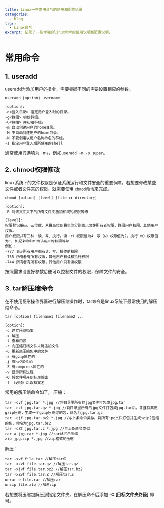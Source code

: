 ```yaml
---
title: Linux一些常用命令的使用和配置记录
categories:
  - blog
tags:
  - Linux命令
excerpt: 记录了一些常用的linux命令的使用说明和配置说明。
---
```


# 常用命令

## 1. useradd
useradd为添加用户的指令，需要根据不同的需要设置相应的参数。
```
useradd [option] username

[option]:
-d<登入目录> 指定用户登入时的目录。
-g<群组> 初始群组。
-G<群组> 非初始群组。
-m 自动创建用户的home目录。
-M 不自动创建用户的home目录。
-N 不要创建以用户名称为名的群组。
-s 指定用户登入后所使用的shell
```
通常使用的选项为 -ms，例如`useradd -m -s super`。

## 2. chmod权限修改
linux系统下的文件权限是保证系统运行和文件安全的重要保障。若想要修改某些文件或者文件夹的权限，就需要使用 `chmod`命令来完成。
```
chmod [option] [level] [file or directory]

[option]:
-R 对该文件夹下的所有文件夹施加相同的权限等级

[level]:
权限登记编码，三位数，从最高位到最低位分别表示文件所有者权限、群组用户权限、其他用户权限。
用户权限共有三种：读、写、执行。读（r）权限值为4，写（w）权限值为2，执行（x）权限值为1，加起来的和即为该用户的权限等级。
例如：
-777 表示所有用户都有读、写、操作的权限
-755 所有者有所有权限，其他用户有读和执行权限
-744 所有者有所有权限，其他用户只有读权限
```
按照需求设置好参数后便可以控制文件的权限，保障文件的安全。

## 3. tar解压缩命令
在不使用图形操作界面进行解压缩操作时，tar命令是linux系统下最常使用的解压缩命令。
```
tar [option] filename1 filename2 ...

[option]:
-c 建立压缩档案
-x 解压
-t 查看内容
-r 向压缩归档文件末尾追加文件
-u 更新原压缩包中的文件
-z 有gzip属性的
-j 有bz2属性的
-Z 有compress属性的
-v 显示所有过程
-O 将文件解开到标准输出
-f （必须）后跟档案名
```
常用的解压缩命令如下。
压缩：
```
tar -cvf jpg.tar *.jpg //将目录里所有的jpg文件打包成jpg.tar
tar -czf jpg.tar.gz *.jpg //将目录里所有的jpg文件打包成jpg.tar后，并且将其用gzip压缩，生成一个gzip压缩过的包，命名为jpg.tar.gz
tar -cjf jpg.tar.bz2 *.jpg //与上条命令类似，将所有jpg文件打包并生成bzip2压缩的包，命名为jpg.tar.bz2
tar -cZf jpg.tar.z *.jpg //与上条命令类似
rar a jpg.rar *.jpg //rar格式的压缩
zip jpg.zip *.jpg //zip格式的压缩
```
解压：
```
tar -xvf file.tar //解压tar包
tar -xzvf file.tar.gz //解压tar.gz
tar -xjvf file.tar.bz2 //解压tar.bz2
tar -xZvf file.tar.Z //解压tar.Z
unrar e file.rar //解压rar
unzip file.zip //解压zip
```
若想要将压缩包解压到指定文件夹，在解压命令后添加 **-C [目标文件夹路径]** 即可。
